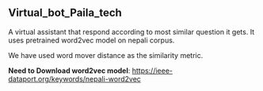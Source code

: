 ## Virtual_bot_Paila_tech

A virtual assistant that respond according to most similar question it gets. 
It uses pretrained word2vec model on nepali corpus.

We have used word mover distance as the similarity metric.


**Need to Download word2vec model**: https://ieee-dataport.org/keywords/nepali-word2vec

